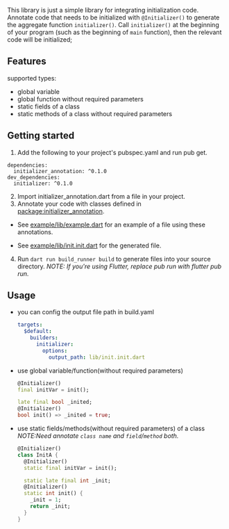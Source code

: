 <!-- 
This README describes the package. If you publish this package to pub.dev,
this README's contents appear on the landing page for your package.

For information about how to write a good package README, see the guide for
[writing package pages](https://dart.dev/guides/libraries/writing-package-pages). 

For general information about developing packages, see the Dart guide for
[creating packages](https://dart.dev/guides/libraries/create-library-packages)
and the Flutter guide for
[developing packages and plugins](https://flutter.dev/developing-packages). 
-->

This library is just a simple library for integrating initialization code.
Annotate code that needs to be initialized with `@Initializer()` to generate the aggregate function `initializer()`.
Call `initializer()` at the beginning of your program (such as the beginning of `main` function), then the relevant code will be initialized;

## Features

supported types:
- global variable
- global function without required parameters
- static fields of a class 
- static methods of a class without required parameters

## Getting started

1. Add the following to your project's pubspec.yaml and run pub get.
```
dependencies:
  initializer_annotation: ^0.1.0
dev_dependencies:
  initializer: ^0.1.0
```
2. Import initializer_annotation.dart from a file in your project.
3. Annotate your code with classes defined in [package:initializer_annotation](https://pub.dev/packages/initializer_annotation).
- See [example/lib/example.dart](https://github.com/Krysl/initializer.dart/blob/main/example/lib/example.dart) for an example of a file using these annotations.

- See [example/lib/init.init.dart](https://github.com/Krysl/initializer.dart/blob/main/example/lib/init.init.dart) for the generated file.
4. Run `dart run build_runner build` to generate files into your source directory.
  *NOTE: If you're using Flutter, replace pub run with flutter pub run.*


## Usage

- you can config the output file path in build.yaml
  ```yaml
  targets:
    $default:
      builders:
        initializer:
          options:
            output_path: lib/init.init.dart
  ```
- use global variable/function(without required parameters)
  ```dart
  @Initializer()
  final initVar = init();

  late final bool _inited;
  @Initializer()
  bool init() => _inited = true;
  ```
- use static fields/methods(without required parameters) of a class
*NOTE:Need annotate `class name` and `field`/`method` both.*

  ```dart
  @Initializer()
  class InitA {
    @Initializer()
    static final initVar = init();

    static late final int _init;
    @Initializer()
    static int init() {
      _init = 1;
      return _init;
    }
  }
  ```
